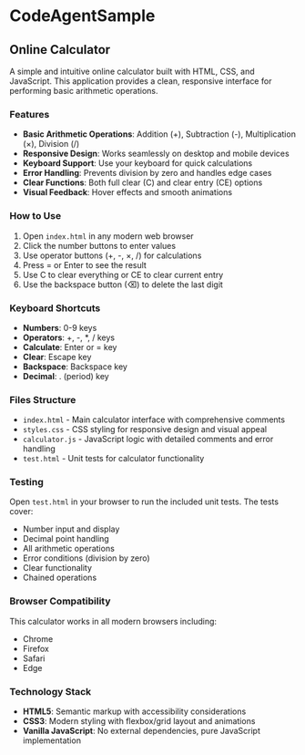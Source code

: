 # CodeAgentSample

## Online Calculator

A simple and intuitive online calculator built with HTML, CSS, and JavaScript. This application provides a clean, responsive interface for performing basic arithmetic operations.

### Features

- **Basic Arithmetic Operations**: Addition (+), Subtraction (-), Multiplication (×), Division (/)
- **Responsive Design**: Works seamlessly on desktop and mobile devices
- **Keyboard Support**: Use your keyboard for quick calculations
- **Error Handling**: Prevents division by zero and handles edge cases
- **Clear Functions**: Both full clear (C) and clear entry (CE) options
- **Visual Feedback**: Hover effects and smooth animations

### How to Use

1. Open `index.html` in any modern web browser
2. Click the number buttons to enter values
3. Use operator buttons (+, -, ×, /) for calculations
4. Press = or Enter to see the result
5. Use C to clear everything or CE to clear current entry
6. Use the backspace button (⌫) to delete the last digit

### Keyboard Shortcuts

- **Numbers**: 0-9 keys
- **Operators**: +, -, *, / keys
- **Calculate**: Enter or = key
- **Clear**: Escape key
- **Backspace**: Backspace key
- **Decimal**: . (period) key

### Files Structure

- `index.html` - Main calculator interface with comprehensive comments
- `styles.css` - CSS styling for responsive design and visual appeal
- `calculator.js` - JavaScript logic with detailed comments and error handling
- `test.html` - Unit tests for calculator functionality

### Testing

Open `test.html` in your browser to run the included unit tests. The tests cover:
- Number input and display
- Decimal point handling
- All arithmetic operations
- Error conditions (division by zero)
- Clear functionality
- Chained operations

### Browser Compatibility

This calculator works in all modern browsers including:
- Chrome
- Firefox
- Safari
- Edge

### Technology Stack

- **HTML5**: Semantic markup with accessibility considerations
- **CSS3**: Modern styling with flexbox/grid layout and animations
- **Vanilla JavaScript**: No external dependencies, pure JavaScript implementation